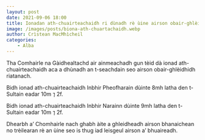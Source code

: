 ```yaml
---
layout: post
date: 2021-09-06 18:00
title: Ionadan ath-chuairteachaidh ri dùnadh rè ùine airson obair-ghlèidhidh riatanach
image: /images/posts/biona-ath-chuartachaidh.webp
author: Crìstean MacMhìcheil
categories:
    - Alba
---
```

Tha Comhairle na Gàidhealtachd air ainmeachadh gun tèid dà ionad ath-chuairteachaidh aca a dhùnadh an t-seachdain seo airson obair-ghlèidhidh riatanach.

Bidh ionad ath-chuairteachaidh Inbhir Pheofharain dùinte 8mh latha den t-Sultain eadar 10m ⁊ 2f.

Bidh ionad ath-chuairteachaidh Inbhir Narainn dùinte 9mh latha den t-Sultain eadar 10m ⁊ 2f.

Dhearbh a’ Chomhairle nach ghabh àite a ghleidheadh airson bhanaichean no trèilearan rè an ùine seo is thug iad leisgeul airson a’ bhuaireadh.
